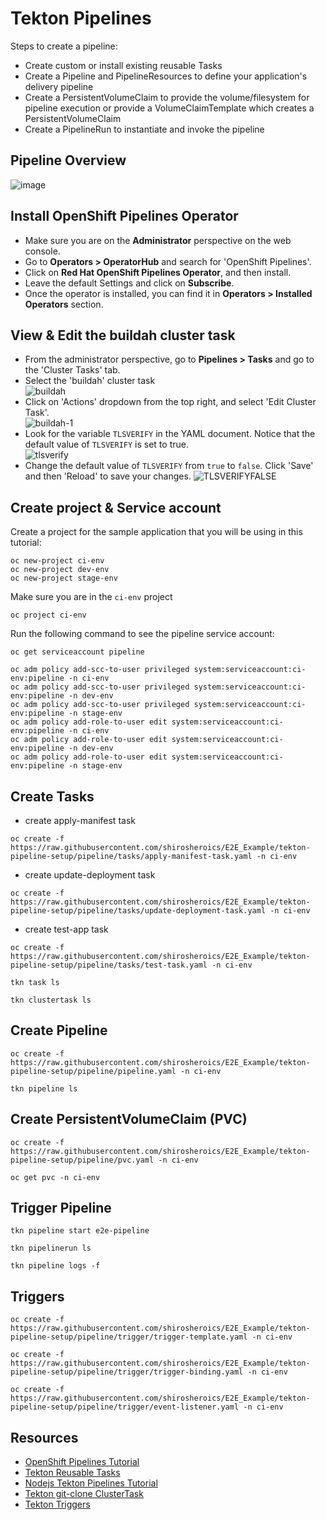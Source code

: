 # Tekton Pipelines
Steps to create a pipeline:
- Create custom or install existing reusable Tasks
- Create a Pipeline and PipelineResources to define your application's delivery pipeline
- Create a PersistentVolumeClaim to provide the volume/filesystem for pipeline execution or provide a VolumeClaimTemplate which creates a PersistentVolumeClaim
- Create a PipelineRun to instantiate and invoke the pipeline

## Pipeline Overview
![image](https://user-images.githubusercontent.com/36239840/133944055-7e25394c-ec19-41af-b267-2bbae7c0242c.png)
## Install OpenShift Pipelines Operator
- Make sure you are on the <b>Administrator</b> perspective on the web console.
- Go to <b>Operators > OperatorHub</b> and search for 'OpenShift Pipelines'.
- Click on <b>Red Hat OpenShift Pipelines Operator</b>, and then install.
- Leave the default Settings and click on <b>Subscribe</b>.
- Once the operator is installed, you can find it in <b>Operators > Installed Operators</b> section.
## View & Edit the buildah cluster task
- From the administrator perspective, go to <b>Pipelines > Tasks</b> and go to the 'Cluster Tasks' tab.
- Select the 'buildah' cluster task<br>
![buildah](https://user-images.githubusercontent.com/36239840/133586709-55ceca42-2be3-4d2b-ba3d-df07074d1e6d.JPG)
- Click on 'Actions' dropdown from the top right, and select 'Edit Cluster Task'.<br>
![buildah-1](https://user-images.githubusercontent.com/36239840/133586909-b929b851-fd0e-4423-ad77-2c43f286b282.JPG)
- Look for the variable ```TLSVERIFY``` in the YAML document. Notice that the default value of ```TLSVERIFY``` is set to true.<br>
![tlsverify](https://user-images.githubusercontent.com/36239840/133587742-c729f55e-c9d1-4e3b-bd1d-bc7ae0a3a9b3.JPG)
- Change the default value of ```TLSVERIFY``` from ```true``` to ```false```. Click 'Save' and then 'Reload' to save your changes.
![TLSVERIFYFALSE](https://user-images.githubusercontent.com/36239840/133588009-d3b37815-d268-4cea-aedd-8e3dbc989514.JPG)


## Create project & Service account
Create a project for the sample application that you will be using in this tutorial:
```
oc new-project ci-env
oc new-project dev-env
oc new-project stage-env
```
Make sure you are in the ```ci-env``` project
```
oc project ci-env
```
Run the following command to see the pipeline service account:
```
oc get serviceaccount pipeline
```

```
oc adm policy add-scc-to-user privileged system:serviceaccount:ci-env:pipeline -n ci-env
oc adm policy add-scc-to-user privileged system:serviceaccount:ci-env:pipeline -n dev-env
oc adm policy add-scc-to-user privileged system:serviceaccount:ci-env:pipeline -n stage-env
oc adm policy add-role-to-user edit system:serviceaccount:ci-env:pipeline -n ci-env
oc adm policy add-role-to-user edit system:serviceaccount:ci-env:pipeline -n dev-env
oc adm policy add-role-to-user edit system:serviceaccount:ci-env:pipeline -n stage-env
```
## Create Tasks
- create apply-manifest task
```
oc create -f https://raw.githubusercontent.com/shirosheroics/E2E_Example/tekton-pipeline-setup/pipeline/tasks/apply-manifest-task.yaml -n ci-env
```
- create update-deployment task
```
oc create -f https://raw.githubusercontent.com/shirosheroics/E2E_Example/tekton-pipeline-setup/pipeline/tasks/update-deployment-task.yaml -n ci-env
```
- create test-app task
```
oc create -f https://raw.githubusercontent.com/shirosheroics/E2E_Example/tekton-pipeline-setup/pipeline/tasks/test-task.yaml -n ci-env
```
```
tkn task ls
```
```
tkn clustertask ls
```
## Create Pipeline
```
oc create -f https://raw.githubusercontent.com/shirosheroics/E2E_Example/tekton-pipeline-setup/pipeline/pipeline.yaml -n ci-env
```
```
tkn pipeline ls
```
## Create PersistentVolumeClaim (PVC)
```
oc create -f https://raw.githubusercontent.com/shirosheroics/E2E_Example/tekton-pipeline-setup/pipeline/pvc.yaml -n ci-env
```
```
oc get pvc -n ci-env
```
## Trigger Pipeline
```
tkn pipeline start e2e-pipeline
```
```
tkn pipelinerun ls
```
```
tkn pipeline logs -f
```
## Triggers
```
oc create -f https://raw.githubusercontent.com/shirosheroics/E2E_Example/tekton-pipeline-setup/pipeline/trigger/trigger-template.yaml -n ci-env
```
```
oc create -f https://raw.githubusercontent.com/shirosheroics/E2E_Example/tekton-pipeline-setup/pipeline/trigger/trigger-binding.yaml -n ci-env
```
```
oc create -f https://raw.githubusercontent.com/shirosheroics/E2E_Example/tekton-pipeline-setup/pipeline/trigger/event-listener.yaml -n ci-env
```
## Resources
- <a href='https://github.com/openshift/pipelines-tutorial'>OpenShift Pipelines Tutorial</a>
- <a href='https://github.com/tektoncd/catalog'>Tekton Reusable Tasks</a>
- <a href='https://github.com/vladsancira/nodejs-tekton'>Nodejs Tekton Pipelines Tutorial</a>
- <a href='https://hub.tekton.dev/tekton/task/git-clone'>Tekton git-clone ClusterTask</a>
- <a href='https://developer.ibm.com/tutorials/tekton-triggers-101/'>Tekton Triggers</a>
